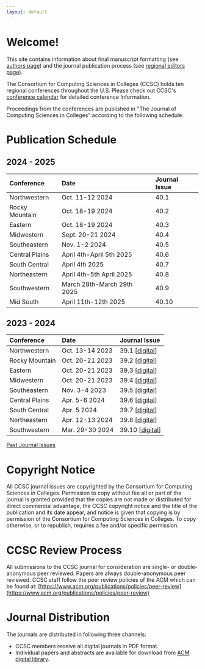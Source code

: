 ```yaml
---
layout: default
---
```

# Welcome!
This site contains information about final manuscript formatting (see [authors page](https://lubaochuan.github.io/ccsc-editor/authors.html))
and the journal publication process (see [regional editors page](https://lubaochuan.github.io/ccsc-editor/editors.html)).

The Consortium for Computing Sciences in Colleges (CCSC) holds ten regional
conferences throughout the U.S. Please check out CCSC's
[conference calendar](http://www.ccsc.org/regions/calendar/)
for detailed conference Information.

Proceedings from the conferences are published in "The Journal of Computing
Sciences in Colleges" according to the following schedule.

# Publication Schedule

## 2024 - 2025

| Conference | Date | Journal Issue |
|:-------------|:------------------|:------|
| Northwestern | Oct. 11-12 2024 | 40.1 |
| Rocky Mountain | Oct. 18-19 2024 | 40.2 |
| Eastern | Oct. 18-19 2024 | 40.3 |
| Midwestern | Sept. 20-21 2024 | 40.4 |
| Southeastern | Nov. 1-2 2024 | 40.5 |
| Central Plains | April 4th-April 5th 2025 | 40.6 |
| South Central | April 4th 2025 | 40.7 |
| Northeastern | April 4th-5th April 2025 | 40.8 |
| Southwestern | March 28th-March 29th 2025 | 40.9 |
| Mid South | April 11th-12th 2025 | 40.10 |

## 2023 - 2024

| Conference | Date | Journal Issue |
|:-------------|:------------------|:------|
| Northwestern | Oct. 13-14 2023| 39.1 [[digital](https://www.ccsc.org/publications/journals/NW2023.pdf)] |
| Rocky Mountain | Oct. 20-21 2023 | 39.2 [[digital](https://www.ccsc.org/publications/journals/RM2023.pdf)] |
| Eastern | Oct. 20-21 2023 | 39.3 [[digital](https://www.ccsc.org/publications/journals/EA2023.pdf)] |
| Midwestern | Oct. 20-21 2023 | 39.4 [[digital](https://www.ccsc.org/publications/journals/MW2023.pdf)] |
| Southeastern | Nov. 3-4 2023 | 39.5 [[digital](https://www.ccsc.org/publications/journals/SE2023.pdf)] |
| Central Plains | Apr. 5-6 2024 | 39.6 [[digital](https://www.ccsc.org/publications/journals/CP2024.pdf)]|
| South Central | Apr. 5 2024 | 39.7 [[digital](https://www.ccsc.org/publications/journals/SC2024.pdf)] |
| Northeastern | Apr. 12-13 2024 | 39.8 [[digital](https://www.ccsc.org/publications/journals/NE2024.pdf)] |
| Southwestern | Mar. 29-30 2024 | 39.10 [[digital](https://www.ccsc.org/publications/journals/SW2024.pdf)] |

[Past Journal Issues](https://lubaochuan.github.io/ccsc-editor/past_conferences.html)

# Copyright Notice
All CCSC journal issues are copyrighted by the Consortium for Computing Sciences
in Colleges. Permission to copy without fee all or part of the journal is granted
provided that the copies are not made or distributed for direct commercial
advantage, the CCSC copyright notice and the title of the publication and its date
appear, and notice is given that copying is by permission of the Consortium for
Computing Sciences in Colleges. To copy otherwise, or to republish, requires a
fee and/or specific permission.

# CCSC Review Process
All submissions to the CCSC journal for consideration are single- or double-anonymous peer reviewed. Papers are always double-anonymous peer reviewed. CCSC staff follow the peer review policies of the ACM which can be found at: [https://www.acm.org/publications/policies/peer-review](https://www.acm.org/publications/policies/peer-review)

# Journal Distribution

The journals are distributed in following three channels:
- CCSC members receive all digital journals in PDF format.
- Individual papers and abstracts are available for download from
[ACM digital library](https://dl.acm.org/citation.cfm?id=J420&picked=prox).
